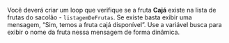 Você deverá criar um loop que verifique se a fruta **Cajá** existe na lista de frutas do sacolão - `listagemDeFrutas`. Se existe basta exibir uma mensagem, “Sim, temos a fruta cajá disponível”. Use a variável busca para exibir o nome da fruta nessa mensagem de forma dinâmica.

